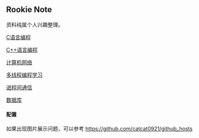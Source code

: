 ## Rookie Note

资料纯属个人兴趣整理。

[C语言编程](https://github.com/AngryHacker/ocean/blob/master/C-Program/README.md)

[C++语言编程](https://github.com/AngryHacker/Rookie-Note/blob/master/CPlusPlus-Program/README.md)

[计算机网络](https://github.com/AngryHacker/ocean/blob/master/Network/README.md)

[多线程编程学习](https://github.com/AngryHacker/ocean/blob/master/multithreaded%20programming/README.md)

[进程间通信](https://github.com/AngryHacker/ocean/blob/master/Interprocess-communication/README.md)

[数据库](https://github.com/AngryHacker/Rookie-Note/tree/master/Database)

#### 配置
如果出现图片展示问题，可以参考 https://github.com/catcat0921/github_hosts

